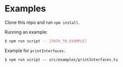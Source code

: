 # Examples

Clone this repo and run `npm install`.

Running an example:

```bash
$ npm run script -- [PATH_TO_EXAMPLE]
```

Example for `printInterfaces`:

```
$ npm run script -- src/examples/printInterfaces.ts
```
